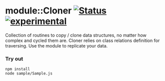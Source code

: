 
# module::Cloner [![Status](https://github.com/Wandalen/wCloner/workflows/Publish/badge.svg)](https://github.com/Wandalen/wCloner/actions?query=workflow%3APublish) [![experimental](https://img.shields.io/badge/stability-experimental-orange.svg)](https://github.com/emersion/stability-badges#experimental)

Collection of routines to copy / clone data structures, no matter how complex and cycled them are. Cloner relies on class relations definition for traversing. Use the module to replicate your data.

### Try out
```
npm install
node sample/Sample.js
```






































































